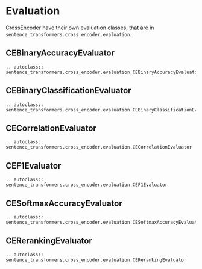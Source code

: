 # Evaluation
CrossEncoder have their own evaluation classes, that are in `sentence_transformers.cross_encoder.evaluation`.

## CEBinaryAccuracyEvaluator
```eval_rst
.. autoclass:: sentence_transformers.cross_encoder.evaluation.CEBinaryAccuracyEvaluator
```
## CEBinaryClassificationEvaluator
```eval_rst
.. autoclass:: sentence_transformers.cross_encoder.evaluation.CEBinaryClassificationEvaluator
```

## CECorrelationEvaluator
```eval_rst
.. autoclass:: sentence_transformers.cross_encoder.evaluation.CECorrelationEvaluator
```

## CEF1Evaluator
```eval_rst
.. autoclass:: sentence_transformers.cross_encoder.evaluation.CEF1Evaluator
```

## CESoftmaxAccuracyEvaluator
```eval_rst
.. autoclass:: sentence_transformers.cross_encoder.evaluation.CESoftmaxAccuracyEvaluator
```

## CERerankingEvaluator
```eval_rst
.. autoclass:: sentence_transformers.cross_encoder.evaluation.CERerankingEvaluator
```